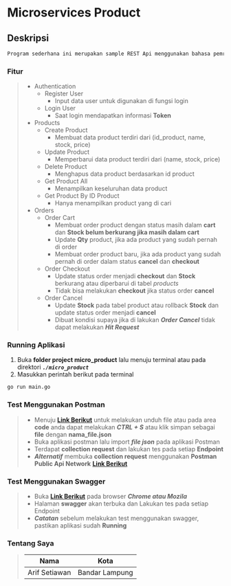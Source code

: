 # Microservices Product

## Deskripsi

```markdown
Program sederhana ini merupakan sample REST Api menggunakan bahasa pemrograman Golang
```

### Fitur

> - Authentication
>   - Register User
>     - Input data user untuk digunakan di fungsi login
>   - Login User
>     - Saat login mendapatkan informasi **Token**
> - Products
>   - Create Product
>     - Membuat data product terdiri dari (id_product, name, stock, price)
>   - Update Product
>     - Memperbarui data product terdiri dari (name, stock, price)
>   - Delete Product
>     - Menghapus data product berdasarkan id product
>   - Get Product All
>     - Menampilkan keseluruhan data product
>   - Get Product By ID Product
>     - Hanya menampilkan product yang di cari
> - Orders
>   - Order Cart
>     - Membuat order product dengan status masih dalam **cart** dan **Stock belum berkurang jika masih dalam cart**
>     - Update **Qty** product, jika ada product yang sudah pernah di order
>     - Membuat order product baru, jika ada product yang sudah pernah di order dalam status **cancel** dan **checkout**
>   - Order Checkout
>     - Update status order menjadi **checkout** dan **Stock** berkurang atau diperbarui di tabel *products*
>     - Tidak bisa melakukan **checkout** jika status order **cancel**
>   - Order Cancel
>     - Update **Stock** pada tabel product atau rollback **Stock** dan update status order menjadi **cancel**
>     - Dibuat kondisi supaya jika di lakukan ***Order Cancel*** tidak dapat melakukan ***Hit Request***

### Running Aplikasi

1. Buka **folder project micro_product** lalu menuju terminal atau pada direktori ***`./micro_product`***
2. Masukkan perintah berikut pada terminal

```markdown
go run main.go
```

### Test Menggunakan Postman

> - Menuju [**Link Berikut**](./micro_product.postman_collection.json) untuk melakukan unduh file atau pada area **code** anda dapat melakukan ***CTRL + S*** atau klik simpan sebagai **file** dengan **nama_file.json**
> - Buka aplikasi postman lalu import ***file json*** pada aplikasi Postman
> - Terdapat **collection request** dan lakukan tes pada setiap **Endpoint**
> - ***Alternatif*** membuka **collection request** menggunakan **Postman Public Api Network** [**Link Berikut**](https://postman.com/arsetsoft/workspace/go-microservices/documentation/18056562-47a0fed6-ecb7-4241-925e-ce6e49b881ce)

### Test Menggunakan Swagger

> - Buka [**Link Berikut**](http://localhost:8080/swagger/index.html) pada browser ***Chrome atau Mozila***
> - Halaman **swagger** akan terbuka dan Lakukan tes pada setiap Endpoint
> - ***Catatan*** sebelum melakukan test menggunakan swagger, pastikan aplikasi sudah **Running**

### Tentang Saya

> | Nama          | Kota              |
> | ------------- | ----------------- |
> | Arif Setiawan | Bandar Lampung    |
